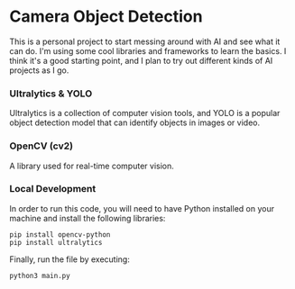 # Camera Object Detection

This is a personal project to start messing around with AI and see what it can do. I'm using some cool libraries and frameworks to learn the basics. I think it's a good starting point, and I plan to try out different kinds of AI projects as I go.

### Ultralytics & YOLO

Ultralytics is a collection of computer vision tools, and YOLO is a popular object detection model that can identify objects in images or video.

### OpenCV (cv2)

A library used for real-time computer vision.

### Local Development

In order to run this code, you will need to have Python installed on your machine and install the following libraries:
    
    pip install opencv-python
    pip install ultralytics

Finally, run the file by executing:

    python3 main.py
